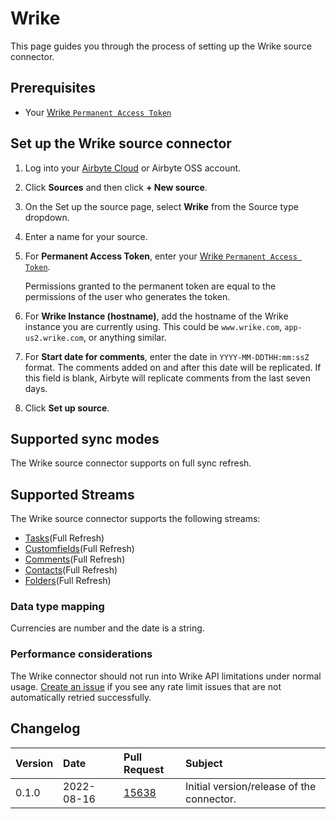 # Wrike 

This page guides you through the process of setting up the Wrike source connector.

## Prerequisites 

* Your [Wrike `Permanent Access Token`](https://help.wrike.com/hc/en-us/community/posts/211849065-Get-Started-with-Wrike-s-API)

## Set up the Wrike source connector 

1. Log into your [Airbyte Cloud](https://cloud.airbyte.com/workspaces) or Airbyte OSS account.
2. Click **Sources** and then click **+ New source**. 
3. On the Set up the source page, select **Wrike** from the Source type dropdown.
4. Enter a name for your source.
5. For **Permanent Access Token**, enter your [Wrike `Permanent Access Token`](https://help.wrike.com/hc/en-us/community/posts/211849065-Get-Started-with-Wrike-s-API).
    
    Permissions granted to the permanent token are equal to the permissions of the user who generates the token.

6. For **Wrike Instance (hostname)**, add the hostname of the Wrike instance you are currently using. This could be `www.wrike.com`, `app-us2.wrike.com`, or anything similar.
7. For **Start date for comments**, enter the date in `YYYY-MM-DDTHH:mm:ssZ` format. The comments added on and after this date will be replicated. If this field is blank, Airbyte will replicate comments from the last seven days.
8. Click **Set up source**.

## Supported sync modes

The Wrike source connector supports on full sync refresh.

## Supported Streams

The Wrike source connector supports the following streams:

* [Tasks](https://developers.wrike.com/api/v4/tasks/)\(Full Refresh\)
* [Customfields](https://developers.wrike.com/api/v4/customfields/)\(Full Refresh\)
* [Comments](https://developers.wrike.com/api/v4/comments/)\(Full Refresh\)
* [Contacts](https://developers.wrike.com/api/v4/contacts/)\(Full Refresh\)
* [Folders](https://developers.wrike.com/api/v4/folders/)\(Full Refresh\)

### Data type mapping

Currencies are number and the date is a string.

### Performance considerations

The Wrike connector should not run into Wrike API limitations under normal usage. [Create an issue](https://github.com/airbytehq/airbyte/issues) if you see any rate limit issues that are not automatically retried successfully.

## Changelog

| Version | Date       | Pull Request                                             | Subject                                                                                                                                                |
|:--------|:-----------|:---------------------------------------------------------|:-------------------------------------------------------------------------------------------------------------------------------------------------------|
| 0.1.0   | 2022-08-16 | [15638](https://github.com/airbytehq/airbyte/pull/15638) | Initial version/release of the connector.


